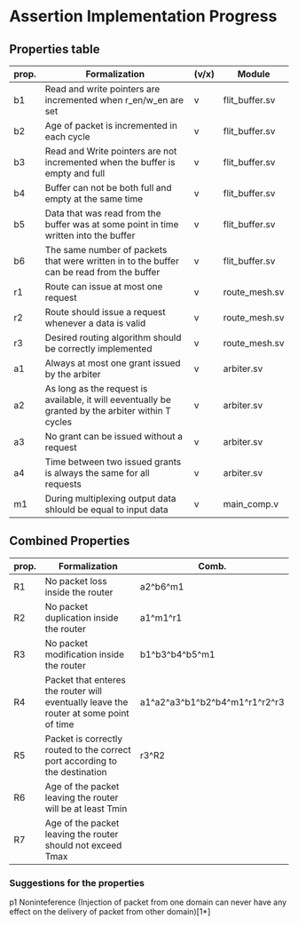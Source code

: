 # Assertion Implementation Progress

## Properties table

| prop. | Formalization  | (v/x) | Module |
|---|---|---|---|
| b1  | Read and write pointers are incremented when r_en/w_en are set | v | flit_buffer.sv |
| b2  | Age of packet is incremented in each cycle | v | flit_buffer.sv |
| b3 | Read and Write pointers are not incremented when the buffer is empty and full | v | flit_buffer.sv |
|  b4  | Buffer can not be both full and empty at the same time | v | flit_buffer.sv |
|  b5  | Data that was read from the buffer was at some point in time written into the buffer | v | flit_buffer.sv |
|  b6  | The same number of packets that were written in to the buffer can be read from the buffer | v | flit_buffer.sv |
|  r1  |  Route can issue at most one request | v | route_mesh.sv |
|  r2  | Route should issue a request whenever a data is valid | v | route_mesh.sv |
|  r3  | Desired routing algorithm should be correctly implemented | v | route_mesh.sv |
|  a1  | Always at most one grant issued by the arbiter | v | arbiter.sv |
|  a2  | As long as the request is available, it will eeventually be granted by the arbiter within T cycles | v | arbiter.sv |
|  a3  | No grant can be issued without a request | v | arbiter.sv |
|  a4  | Time between two issued grants is always the same for all requests | v | arbiter.sv |
|  m1  | During multiplexing output data shlould be equal to input data | v | main_comp.v |

## Combined Properties

| prop. | Formalization  | Comb. | 
|---|---|---|
| R1 | No packet loss inside the router | a2^b6^m1 |
| R2 | No packet duplication inside the router | a1^m1^r1  |
| R3 | No packet modification inside the router  | b1^b3^b4^b5^m1  |
| R4 | Packet that enteres the router will eventually leave the router at some point of time  | a1^a2^a3^b1^b2^b4^m1^r1^r2^r3 |
| R5 | Packet is correctly routed to the correct port according to the destination | r3^R2 |
| R6 | Age of the packet leaving the router will be at least Tmin |   |
| R7 | Age of the packet leaving the router should not exceed Tmax  |   |


 
### Suggestions for the properties

p1 Noninteference (Injection of packet from one domain can never have any effect on the delivery of packet from other domain)[1*]
